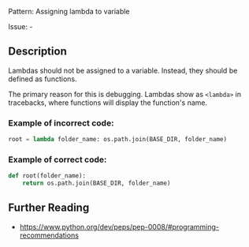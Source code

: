 Pattern: Assigning lambda to variable

Issue: -

## Description

Lambdas should not be assigned to a variable. Instead, they should be defined as functions.

The primary reason for this is debugging. Lambdas show as `<lambda>` in tracebacks, where functions will display the function's name.

### Example of **incorrect** code:

```python
root = lambda folder_name: os.path.join(BASE_DIR, folder_name)
```

### Example of **correct** code:

```python
def root(folder_name):
    return os.path.join(BASE_DIR, folder_name)
```

## Further Reading

* https://www.python.org/dev/peps/pep-0008/#programming-recommendations